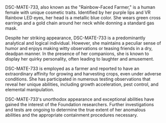 DSC-MATE-733, also known as the "Rainbow-Faced Farmer," is a human female with unique cosmetic traits. Identified by her purple lips and VR Rainbow LED eyes, her head is a metallic blue color. She wears green cross earrings and a gold chain around her neck while donning a standard gas mask. 

Despite her striking appearance, DSC-MATE-733 is a predominantly analytical and logical individual. However, she maintains a peculiar sense of humor and enjoys making witty observations or teasing friends in a dry, deadpan manner. In the presence of her companions, she is known to display her quirky personality, often leading to laughter and amusement. 

DSC-MATE-733 is employed as a farmer and reported to have an extraordinary affinity for growing and harvesting crops, even under adverse conditions. She has participated in numerous testing observations that reveal her unique abilities, including growth acceleration, pest control, and elemental manipulation. 

DSC-MATE-733's unorthodox appearance and exceptional abilities have gained the interest of the Foundation researchers. Further investigations and tests are ongoing to determine the true extent of her anomalous abilities and the appropriate containment procedures necessary.